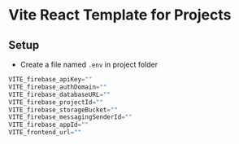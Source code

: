 # Vite React Template for Projects

## Setup 

- Create a file named `.env` in project folder

```s
VITE_firebase_apiKey=""
VITE_firebase_authDomain=""
VITE_firebase_databaseURL=""
VITE_firebase_projectId=""
VITE_firebase_storageBucket=""
VITE_firebase_messagingSenderId=""
VITE_firebase_appId=""
VITE_frontend_url=""
```